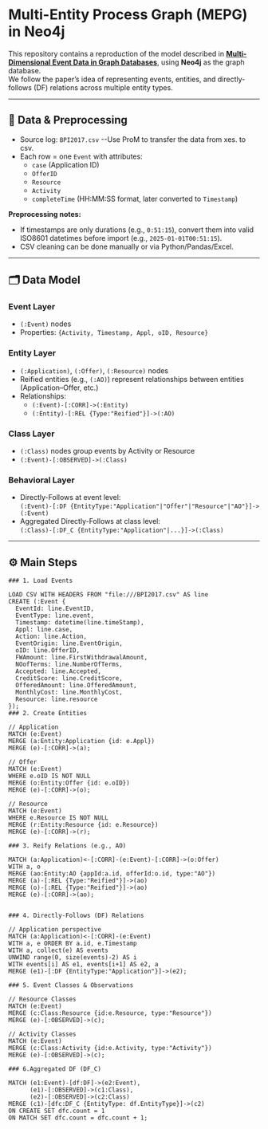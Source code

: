 # Multi-Entity Process Graph (MEPG) in Neo4j

This repository contains a reproduction of the model described in **[Multi-Dimensional Event Data in Graph Databases](https://link.springer.com/10.1007/s13740-021-00122-1)**, using **Neo4j** as the graph database.  
We follow the paper’s idea of representing events, entities, and directly-follows (DF) relations across multiple entity types.

---

## 🔎 Data & Preprocessing
- Source log: `BPI2017.csv`  --Use ProM to transfer the data from xes. to csv.
- Each row = one `Event` with attributes:
  - `case` (Application ID)
  - `OfferID`
  - `Resource`
  - `Activity`
  - `completeTime` (HH:MM:SS format, later converted to `Timestamp`)

**Preprocessing notes:**
- If timestamps are only durations (e.g., `0:51:15`), convert them into valid ISO8601 datetimes before import (e.g., `2025-01-01T00:51:15`).
- CSV cleaning can be done manually or via Python/Pandas/Excel.

---

## 🗂 Data Model

### Event Layer
- `(:Event)` nodes  
- Properties: `{Activity, Timestamp, Appl, oID, Resource}`  

### Entity Layer
- `(:Application)`, `(:Offer)`, `(:Resource)` nodes  
- Reified entities (e.g., `(:AO)`) represent relationships between entities (Application–Offer, etc.)  
- Relationships:
  - `(:Event)-[:CORR]->(:Entity)`  
  - `(:Entity)-[:REL {Type:"Reified"}]->(:AO)`  

### Class Layer
- `(:Class)` nodes group events by Activity or Resource  
- `(:Event)-[:OBSERVED]->(:Class)`  

### Behavioral Layer
- Directly-Follows at event level:  
  `(:Event)-[:DF {EntityType:"Application"|"Offer"|"Resource"|"AO"}]->(:Event)`  
- Aggregated Directly-Follows at class level:  
  `(:Class)-[:DF_C {EntityType:"Application"|...}]->(:Class)`

---

## ⚙️ Main Steps

```cypher
### 1. Load Events

LOAD CSV WITH HEADERS FROM "file:///BPI2017.csv" AS line
CREATE (:Event {
  EventId: line.EventID,
  EventType: line.event,
  Timestamp: datetime(line.timeStamp),
  Appl: line.case,
  Action: line.Action,
  EventOrigin: line.EventOrigin,
  oID: line.OfferID,
  FWAmount: line.FirstWithdrawalAmount,
  NOofTerms: line.NumberOfTerms,
  Accepted: line.Accepted,
  CreditScore: line.CreditScore,
  OfferedAmount: line.OfferedAmount,
  MonthlyCost: line.MonthlyCost,
  Resource: line.resource 
});
### 2. Create Entities

// Application
MATCH (e:Event)
MERGE (a:Entity:Application {id: e.Appl})
MERGE (e)-[:CORR]->(a);

// Offer
MATCH (e:Event)
WHERE e.oID IS NOT NULL
MERGE (o:Entity:Offer {id: e.oID})
MERGE (e)-[:CORR]->(o);

// Resource
MATCH (e:Event)
WHERE e.Resource IS NOT NULL
MERGE (r:Entity:Resource {id: e.Resource})
MERGE (e)-[:CORR]->(r);

### 3. Reify Relations (e.g., AO)

MATCH (a:Application)<-[:CORR]-(e:Event)-[:CORR]->(o:Offer)
WITH a, o
MERGE (ao:Entity:AO {appId:a.id, offerId:o.id, type:"AO"})
MERGE (a)-[:REL {Type:"Reified"}]->(ao)
MERGE (o)-[:REL {Type:"Reified"}]->(ao)
MERGE (e)-[:CORR]->(ao);


### 4. Directly-Follows (DF) Relations

// Application perspective
MATCH (a:Application)<-[:CORR]-(e:Event)
WITH a, e ORDER BY a.id, e.Timestamp
WITH a, collect(e) AS events
UNWIND range(0, size(events)-2) AS i
WITH events[i] AS e1, events[i+1] AS e2, a
MERGE (e1)-[:DF {EntityType:"Application"}]->(e2);

### 5. Event Classes & Observations

// Resource Classes
MATCH (e:Event)
MERGE (c:Class:Resource {id:e.Resource, type:"Resource"})
MERGE (e)-[:OBSERVED]->(c);

// Activity Classes
MATCH (e:Event)
MERGE (c:Class:Activity {id:e.Activity, type:"Activity"})
MERGE (e)-[:OBSERVED]->(c);

### 6.Aggregated DF (DF_C)

MATCH (e1:Event)-[df:DF]->(e2:Event),
      (e1)-[:OBSERVED]->(c1:Class),
      (e2)-[:OBSERVED]->(c2:Class)
MERGE (c1)-[dfc:DF_C {EntityType: df.EntityType}]->(c2)
ON CREATE SET dfc.count = 1
ON MATCH SET dfc.count = dfc.count + 1;




